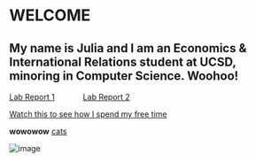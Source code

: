 # **WELCOME**
## My name is Julia and I am an Economics & International Relations student at UCSD, minoring in Computer Science. Woohoo!

[Lab Report 1](https://jupoon.github.io/cse15l-lab-reports/lab_reports/lab1/lab-report-1-week-2.html) &nbsp; &nbsp; &nbsp; &nbsp; &nbsp; &nbsp; [Lab Report 2](https://jupoon.github.io/cse15l-lab-reports/lab_reports/lab2/lab-report-2.md)

[Watch this to see how I spend my free time](https://www.youtube.com/watch?v=crfrKqFp0Zg)

**wowowow**
[cats](https://jupoon.github.io/cse15l-lab-reports/cats.md)

![image](https://user-images.githubusercontent.com/95953310/149252181-83632061-b975-448c-9eff-4e7f9faf00ef.png)

